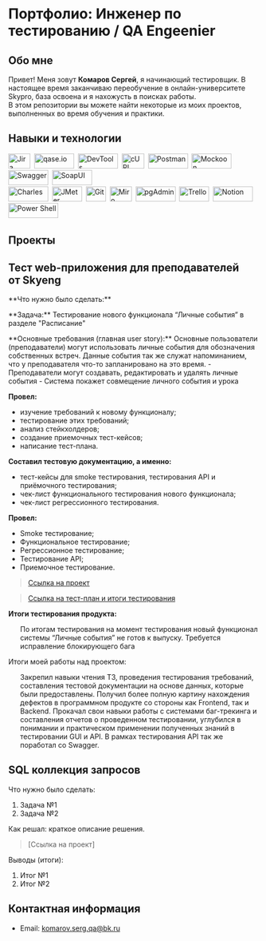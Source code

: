 # Портфолио: Инженер по тестированию / QA Engeenier

## Обо мне

Привет! Меня зовут **Комаров Сергей**, я начинающий тестировщик. 
В настоящее время заканчиваю переобучение в онлайн-университете Skypro, база освоена и я нахожусть в поисках работы.   
В этом репозитории вы можете найти некоторые из моих проектов, выполненных во время обучения и практики.
<br>

## Навыки и технологии
<div> 
 <img src="https://img.shields.io/badge/Jira-blue" title="Jira" alt="Jira" width="44" height="30"/>&nbsp;
  <img src="https://img.shields.io/badge/qase.io-purple" title="qase.io" alt="qase.io" width="80" height="30"/>&nbsp;
  <img src="https://img.shields.io/badge/DevTools-grey" title="DevTools" alt="DevTools" width="80" height="30"/>&nbsp;
 <img src="https://img.shields.io/badge/cURL-black" title="cURL" alt="cURL" width="45" height="30"/>&nbsp;
  <img src="https://img.shields.io/badge/Postman-orange" title="Postman" alt="Postman" width="80" height="30"/>&nbsp;
 <img src="https://img.shields.io/badge/Mockoon-black" title="Mockoon" alt="Mockoon" width="80" height="30"/>&nbsp;
 <img src="https://img.shields.io/badge/Swagger-green" title="Swagger" alt="Swagger" width="80" height="30"/>&nbsp;
 <img src="https://img.shields.io/badge/SoapUI-yellow" title="SoapUI" alt="SoapUI" width="80" height="30"/>&nbsp;
</div>
<div>
   <img src="https://img.shields.io/badge/Charles-white" title="Charles" alt="Charles" width="80" height="30"/>&nbsp;
 <img src="https://img.shields.io/badge/JMeter-red" title="JMeter" alt="JMeter" width="60" height="30"/>&nbsp;
 <img src="https://img.shields.io/badge/Git-white" title="Git" alt="Git" width="40" height="30"/>&nbsp;
  <img src="https://img.shields.io/badge/Miro-yellow" title="Miro" alt="Miro" width="44" height="30"/>&nbsp;
 <img src="https://img.shields.io/badge/pgAdmin-grey" title="pgAdmin" alt="pgAdmin" width="80" height="30"/>&nbsp;
 <img src="https://img.shields.io/badge/Trello-blue" title="Trello" alt="Trello" width="60" height="30"/>&nbsp;
 <img src="https://img.shields.io/badge/Notion-black" title="Notion" alt="Notion" width="80" height="30"/>&nbsp;
<img src="https://img.shields.io/badge/Power Shell-blue" title="Power Shell" alt="Power Shell" width="100" height="30"/>&nbsp;
 
</div> 

## Проекты
## Тест web-приложения для преподавателей от Skyeng
<p>**Что нужно было сделать:**</p>
<p>**Задача:** Тестирование нового функционала “Личные события” в разделе "Расписание"</p>
<p>**Основные требования (главная user story):** Основные пользователи (преподаватели) могут использовать личные события для обозначения собственных встреч. Данные события так же служат напоминанием, что у преподавателя что-то запланировано на это время.
- Преподаватели могут создавать, редактировать и удалять личные события
- Система покажет совмещение личного события и урока</p>

**Провел:** 
- изучение требований к новому функционалу;
- тестирование этих требований;
- анализ стейкхолдеров;
- создание приемочных тест-кейсов;
- написание тест-плана.
  
**Составил тестовую документацию, а именно:** 
- тест-кейсы для smoke тестирования, тестирования API и приёмочного тестирования;
- чек-лист функционального тестирования нового функционала;
- чек-лист регрессионного тестирования.
  
**Провел:**
- Smoke тестирование;
- Функциональное тестирование;
- Регрессионное тестирование;
- Тестирование API;
- Приемочное тестирование.

> [Ссылка на проект](https://gaudy-toucan-87d.notion.site/1-2-df0a789592a04ba4ace1f1c60ad79ef4?pvs=4)
 
> <a href="https://drive.google.com/file/d/1ckOMNXTAV29eul8SkIiUfzAlJgB7Ramy/view?usp=drive_link">Ссылка на тест-план и итоги тестирования</a>
 
 **Итоги тестирования продукта:**
<ol>По итогам тестирования на момент тестирования новый функционал системы “Личные события” не готов к выпуску. Требуется исправление блокирующего бага</ol>

 <p>Итоги моей работы над проектом:<p>
<ol>Закрепил навыки чтения ТЗ, проведения тестирования требований, составления тестовой документации на основе данных, которые были предоставлены. Получил более полную картину нахождения дефектов в программном продукте со стороны как Frontend, так и Backend. Прокачал свои навыки работы с системами баг-трекинга и составления отчетов о проведенном тестировании, углубился в понимании и практическом применении полученных знаний в тестировании GUI и API. В рамках тестирования API так же поработал со Swagger.</ol>

## SQL коллекция запросов 
<p> Что нужно было сделать: </p>
<ol>
   <li> Задача №1 </li>
   <li> Задача №2 </li>
</ol>

<p> Как решал: краткое описание решения. </p>

> [Ссылка на проект]
 
<p> Выводы (итоги): </p>
<ol>
   <li> Итог №1 </li>
   <li> Итог №2 </li>
</ol>

## Контактная информация
- Email: <komarov.serg.qa@bk.ru> 
